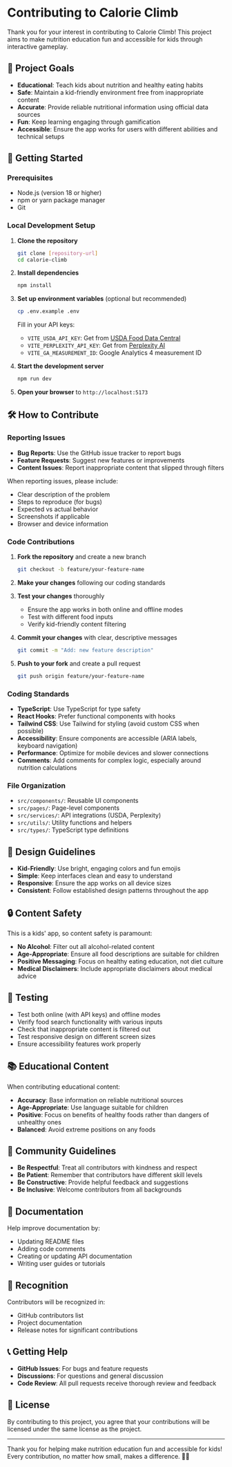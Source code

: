 # Contributing to Calorie Climb

Thank you for your interest in contributing to Calorie Climb! This project aims to make nutrition education fun and accessible for kids through interactive gameplay.

## 🎯 Project Goals

- **Educational**: Teach kids about nutrition and healthy eating habits
- **Safe**: Maintain a kid-friendly environment free from inappropriate content
- **Accurate**: Provide reliable nutritional information using official data sources
- **Fun**: Keep learning engaging through gamification
- **Accessible**: Ensure the app works for users with different abilities and technical setups

## 🚀 Getting Started

### Prerequisites

- Node.js (version 18 or higher)
- npm or yarn package manager
- Git

### Local Development Setup

1. **Clone the repository**
   ```bash
   git clone [repository-url]
   cd calorie-climb
   ```

2. **Install dependencies**
   ```bash
   npm install
   ```

3. **Set up environment variables** (optional but recommended)
   ```bash
   cp .env.example .env
   ```
   
   Fill in your API keys:
   - `VITE_USDA_API_KEY`: Get from [USDA Food Data Central](https://fdc.nal.usda.gov/api-guide.html)
   - `VITE_PERPLEXITY_API_KEY`: Get from [Perplexity AI](https://www.perplexity.ai/)
   - `VITE_GA_MEASUREMENT_ID`: Google Analytics 4 measurement ID

4. **Start the development server**
   ```bash
   npm run dev
   ```

5. **Open your browser** to `http://localhost:5173`

## 🛠️ How to Contribute

### Reporting Issues

- **Bug Reports**: Use the GitHub issue tracker to report bugs
- **Feature Requests**: Suggest new features or improvements
- **Content Issues**: Report inappropriate content that slipped through filters

When reporting issues, please include:
- Clear description of the problem
- Steps to reproduce (for bugs)
- Expected vs actual behavior
- Screenshots if applicable
- Browser and device information

### Code Contributions

1. **Fork the repository** and create a new branch
   ```bash
   git checkout -b feature/your-feature-name
   ```

2. **Make your changes** following our coding standards

3. **Test your changes** thoroughly
   - Ensure the app works in both online and offline modes
   - Test with different food inputs
   - Verify kid-friendly content filtering

4. **Commit your changes** with clear, descriptive messages
   ```bash
   git commit -m "Add: new feature description"
   ```

5. **Push to your fork** and create a pull request
   ```bash
   git push origin feature/your-feature-name
   ```

### Coding Standards

- **TypeScript**: Use TypeScript for type safety
- **React Hooks**: Prefer functional components with hooks
- **Tailwind CSS**: Use Tailwind for styling (avoid custom CSS when possible)
- **Accessibility**: Ensure components are accessible (ARIA labels, keyboard navigation)
- **Performance**: Optimize for mobile devices and slower connections
- **Comments**: Add comments for complex logic, especially around nutrition calculations

### File Organization

- `src/components/`: Reusable UI components
- `src/pages/`: Page-level components
- `src/services/`: API integrations (USDA, Perplexity)
- `src/utils/`: Utility functions and helpers
- `src/types/`: TypeScript type definitions

## 🎨 Design Guidelines

- **Kid-Friendly**: Use bright, engaging colors and fun emojis
- **Simple**: Keep interfaces clean and easy to understand
- **Responsive**: Ensure the app works on all device sizes
- **Consistent**: Follow established design patterns throughout the app

## 🔒 Content Safety

This is a kids' app, so content safety is paramount:

- **No Alcohol**: Filter out all alcohol-related content
- **Age-Appropriate**: Ensure all food descriptions are suitable for children
- **Positive Messaging**: Focus on healthy eating education, not diet culture
- **Medical Disclaimers**: Include appropriate disclaimers about medical advice

## 🧪 Testing

- Test both online (with API keys) and offline modes
- Verify food search functionality with various inputs
- Check that inappropriate content is filtered out
- Test responsive design on different screen sizes
- Ensure accessibility features work properly

## 📚 Educational Content

When contributing educational content:

- **Accuracy**: Base information on reliable nutritional sources
- **Age-Appropriate**: Use language suitable for children
- **Positive**: Focus on benefits of healthy foods rather than dangers of unhealthy ones
- **Balanced**: Avoid extreme positions on any foods

## 🤝 Community Guidelines

- **Be Respectful**: Treat all contributors with kindness and respect
- **Be Patient**: Remember that contributors have different skill levels
- **Be Constructive**: Provide helpful feedback and suggestions
- **Be Inclusive**: Welcome contributors from all backgrounds

## 📝 Documentation

Help improve documentation by:
- Updating README files
- Adding code comments
- Creating or updating API documentation
- Writing user guides or tutorials

## 🎉 Recognition

Contributors will be recognized in:
- GitHub contributors list
- Project documentation
- Release notes for significant contributions

## 📞 Getting Help

- **GitHub Issues**: For bugs and feature requests
- **Discussions**: For questions and general discussion
- **Code Review**: All pull requests receive thorough review and feedback

## 📄 License

By contributing to this project, you agree that your contributions will be licensed under the same license as the project.

---

Thank you for helping make nutrition education fun and accessible for kids! Every contribution, no matter how small, makes a difference. 🍎✨